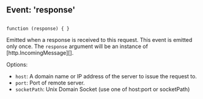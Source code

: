 ## Event: 'response'

## 

`function (response) { }`

Emitted when a response is received to this request. This event is emitted only
once. The `response` argument will be an instance of \[http.IncomingMessage\]\[\].

Options:

* `host`: A domain name or IP address of the server to issue the request to.
* `port`: Port of remote server.
* `socketPath`: Unix Domain Socket (use one of host:port or socketPath)